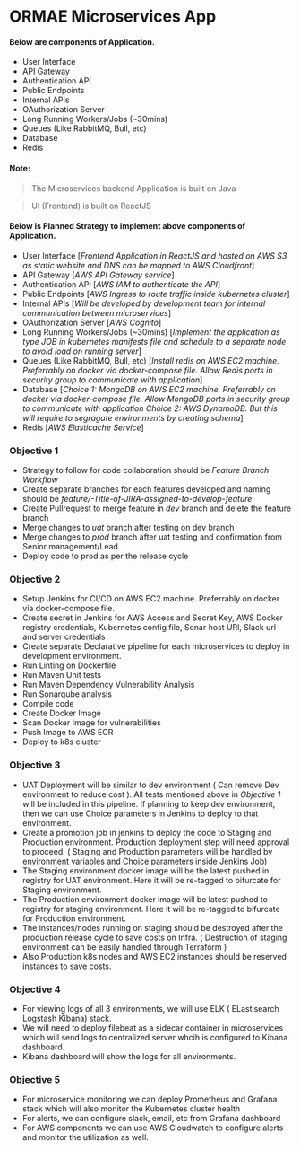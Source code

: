 # ORMAE Microservices App


#### Below are components of Application.

  - User Interface 
  - API Gateway 
  - Authentication API 
  - Public Endpoints 
  - Internal APIs 
  - OAuthorization Server 
  - Long Running Workers/Jobs (~30mins) 
  - Queues (Like RabbitMQ, Bull, etc) 
  - Database 
  - Redis

#### Note: 

  > The Microservices backend Application is built on Java

  > UI (Frontend) is built on ReactJS


#### Below is Planned Strategy to implement above components of Application.

  - User Interface 
    [*Frontend Application in ReactJS and hosted on AWS S3 as static website and DNS can be mapped to AWS Cloudfront*]
  - API Gateway 
    [*AWS API Gateway service*]
  - Authentication API 
    [*AWS IAM to authenticate the API*]
  - Public Endpoints 
    [*AWS Ingress to route traffic inside kubernetes cluster*]
  - Internal APIs 
    [*Will be developed by development team for internal communication between microservices*]
  - OAuthorization Server 
    [*AWS Cognito*]
  - Long Running Workers/Jobs (~30mins) 
    [*Implement the application as type JOB in kubernetes manifests file and schedule to a separate node to avoid load on running server*]
  - Queues (Like RabbitMQ, Bull, etc) 
    [*Install redis on AWS EC2 machine. Preferrably on docker via docker-compose file. Allow Redis ports in security group to communicate with application*]
  - Database 
    [*Choice 1: MongoDB on AWS EC2 machine. Preferrably on docker via docker-compose file. Allow MongoDB ports in security group to communicate with application*
    *Choice 2: AWS DynamoDB. But this will require to segragate environments by creating schema*]
  - Redis 
    [*AWS Elasticache Service*]

### Objective 1

  - Strategy to follow for code collaboration should be *Feature Branch Workflow* 
  - Create separate branches for each features developed and naming should be *feature/<JIRA-ID>-Title-of-JIRA-assigned-to-develop-feature*
  - Create Pullrequest to merge feature in *dev* branch and delete the feature branch
  - Merge changes to *uat* branch after testing on dev branch
  - Merge changes to *prod* branch after uat testing and confirmation from Senior management/Lead
  - Deploy code to prod as per the release cycle

### Objective 2 

  - Setup Jenkins for CI/CD on AWS EC2 machine. Preferrably on docker via docker-compose file.
  - Create secret in Jenkins for AWS Access and Secret Key, AWS Docker registry credentials, Kubernetes config file, Sonar host URl, Slack url and server credentials
  - Create separate Declarative pipeline for each microservices to deploy in development environment.
  - Run Linting on Dockerfile
  - Run Maven Unit tests
  - Run Maven Dependency Vulnerability Analysis
  - Run Sonarqube analysis
  - Compile code
  - Create Docker Image
  - Scan Docker Image for vulnerabilities
  - Push Image to AWS ECR 
  - Deploy to k8s cluster

### Objective 3

  - UAT Deployment will be similar to dev environment ( Can remove Dev environment to reduce cost ). All tests mentioned above in *Objective 1* will be included in this pipeline. If planning to keep dev environment, then we can use Choice parameters in Jenkins to deploy to that environment.
  - Create a promotion job in jenkins to deploy the code to Staging and Production environment. Production deployment step will need approval to proceed. ( Staging and Production parameters will be handled by environment variables and Choice parameters inside Jenkins Job)
  - The Staging environment docker image will be the latest pushed in registry for UAT environment. Here it will be re-tagged to bifurcate for Staging environment.
  - The Production environment docker image will be latest pushed to registry for staging environment. Here it will be re-tagged to bifurcate for Production environment.
  - The instances/nodes running on staging should be destroyed after the production release cycle to save costs on Infra. ( Destruction of staging environment can be easily handled through Terraform )
  - Also Production k8s nodes and AWS EC2 instances should be reserved instances to save costs.

### Objective 4

  - For viewing logs of all 3 environments, we will use ELK ( ELastisearch Logstash Kibana) stack.
  - We will need to deploy filebeat as a sidecar container in microservices which will send logs to centralized server whcih is configured to Kibana dashboard.
  - Kibana dashboard will show the logs for all environments.

### Objective 5

  - For microservice monitoring we can deploy Prometheus and Grafana stack which will also monitor the Kubernetes cluster health
  - For alerts, we can configure slack, email, etc from Grafana dashboard
  - For AWS components we can use AWS Cloudwatch to configure alerts and monitor the utilization as well.


